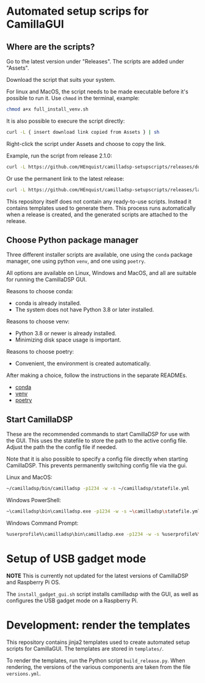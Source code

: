 # Automated setup scrips for CamillaGUI

## Where are the scripts?
Go to the latest version under "Releases". The scripts are added under "Assets".

Download the script that suits your system.

For linux and MacOS, the script needs to be made executable before it's possible to run it.
Use `chmod` in the terminal, example:
```sh
chmod a+x full_install_venv.sh
```

It is also possible to execure the script directly:
```sh
curl -L { insert download link copied from Assets } | sh
```
Right-click the script under Assets and choose to copy the link.

Example, run the script from release 2.1.0:
```sh
curl -L https://github.com/HEnquist/camilladsp-setupscripts/releases/download/v2.1.0/full_install_venv.sh | sh
```

Or use the permanent link to the latest release:
```sh
curl -L https://github.com/HEnquist/camilladsp-setupscripts/releases/latest/download/full_install_venv.sh | sh
```

This repository itself does not contain any ready-to-use scripts.
Instead it contains templates used to generate them.
This process runs automatically when a release is created,
and the generated scripts are attached to the release.


## Choose Python package manager
Three different installer scripts are available,
one using the `conda` package manager, one using python `venv`, and one using `poetry`.

All options are available on Linux, Windows and MacOS,
and all are suitable for running the CamillaDSP GUI.

Reasons to choose conda:
- conda is already installed.
- The system does not have Python 3.8 or later installed.

Reasons to choose venv:
- Python 3.8 or newer is already installed.
- Minimizing disk space usage is important.

Reasons to choose poetry:
- Convenient, the environment is created automatically.

After making a choice, follow the instructions in the separate READMEs.
- [conda](README_conda.md)
- [venv](README_venv.md)
- [poetry](README_poetry.md)


## Start CamillaDSP
These are the recommended commands to start CamillaDSP for use with the GUI.
This uses the statefile to store the path to the active config file.
Adjust the path the the config file if needed.

Note that it is also possible to specify a config file directly when starting CamillaDSP.
This prevents permanently switching config file via the gui.

Linux and MacOS:
```sh
~/camilladsp/bin/camilladsp -p1234 -w -s ~/camilladsp/statefile.yml
```

Windows PowerShell:
```sh
~\camilladsp\bin\camilladsp.exe -p1234 -w -s ~\camilladsp\statefile.yml
```

Windows Command Prompt:
```sh
%userprofile%\camilladsp\bin\camilladsp.exe -p1234 -w -s %userprofile%\camilladsp\statefile.yml
```

# Setup of USB gadget mode
**NOTE** This is currently not updated for the latest versions of CamillaDSP and Raspberry Pi OS.

The `install_gadget_gui.sh` script installs camilladsp with the GUI,
as well as configures the USB gadget mode on a Raspberry Pi.

# Development: render the templates
This repository contains jinja2 templates used to create automated setup scripts for CamillaGUI.
The templates are stored in `templates/`.

To render the templates, run the Python script `build_release.py`.
When rendering, the versions of the various components are taken from the file `versions.yml`.